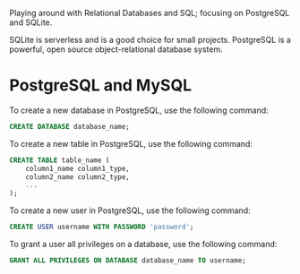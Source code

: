 Playing around with Relational Databases and SQL; focusing on PostgreSQL and SQLite.

SQLite is serverless and is a good choice for small projects. PostgreSQL is a powerful, open source object-relational database system.


# PostgreSQL and MySQL

To create a new database in PostgreSQL, use the following command:
```sql
CREATE DATABASE database_name;
```

To create a new table in PostgreSQL, use the following command:
```sql
CREATE TABLE table_name (
    column1_name column1_type,
    column2_name column2_type,
    ...
);
```

To create a new user in PostgreSQL, use the following command:
```sql
CREATE USER username WITH PASSWORD 'password';
```

To grant a user all privileges on a database, use the following command:
```sql
GRANT ALL PRIVILEGES ON DATABASE database_name TO username;
```

